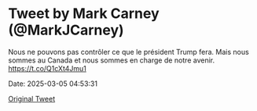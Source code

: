 # Tweet by Mark Carney (@MarkJCarney)

Nous ne pouvons pas contrôler ce que le président Trump fera. Mais nous sommes au Canada et nous sommes en charge de notre avenir. https://t.co/Q1cXt4Jmu1

Date: 2025-03-05 04:53:31

[Original Tweet](https://x.com/MarkJCarney/status/1897148445758230952)
